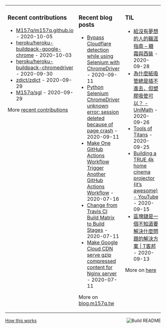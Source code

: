 <table><tr><td valign="top">

### Recent contributions
<!-- recent_contributions starts -->
* [M157q/m157q.github.io](https://github.com/M157q/m157q.github.io) - 2020-10-05
* [heroku/heroku-buildpack-google-chrome](https://github.com/heroku/heroku-buildpack-google-chrome) - 2020-10-03
* [heroku/heroku-buildpack-chromedriver](https://github.com/heroku/heroku-buildpack-chromedriver) - 2020-09-30
* [zdict/zdict](https://github.com/zdict/zdict) - 2020-09-29
* [M157q/sgl](https://github.com/M157q/sgl) - 2020-09-29
<!-- recent_contributions ends -->
More [recent contributions](https://github.com/M157q/M157q/blob/main/recent_contributions.md)
</td><td valign="top">

### Recent blog posts
<!-- blog starts -->
* [Bypass Cloudflare detection while using Selenium with ChromeDriver](https://blog.m157q.tw/posts/2020/09/11/bypass-cloudflare-detection-while-using-selenium-with-chromedriver/) - 2020-09-11
* [Python Selenium ChromeDriver unknown error: session deleted because of page crash](https://blog.m157q.tw/posts/2020/09/11/python-selenium-chromedriver-unknown-error-session-deleted-because-of-page-crash/) - 2020-09-11
* [Make One GitHub Actions Workflow Trigger Another GitHub Actions Workflow](https://blog.m157q.tw/posts/2020/07/16/make-one-github-actions-workflow-trigger-another-github-actions-workflow/) - 2020-07-16
* [Change from Travis CI Build Matrix to Build Stages](https://blog.m157q.tw/posts/2020/07/11/change-from-travis-ci-build-matrix-to-build-stages/) - 2020-07-11
* [Make Google Cloud CDN serve gzip compressed content for Nginx server](https://blog.m157q.tw/posts/2020/07/11/make-google-cloud-cdn-serve-gzip-compressed-content-for-nginx-server/) - 2020-07-11
<!-- blog ends -->
More on [blog.m157q.tw](https://blog.m157q.tw/)
</td><td valign="top">

### TIL
<!-- tils starts -->
* [給沒有夢想的人的職涯指南 – 糖霜與西裝](https://github.com/M157q/m157q.github.io/issues/1210) - 2020-09-28
* [為什麼紙吸管總是插不進去，但塑膠吸管可以？ - UniMath](https://github.com/M157q/m157q.github.io/issues/1209) - 2020-09-26
* [Tools of Titans](https://github.com/M157q/m157q.github.io/issues/1208) - 2020-09-25
* [Building a TRUE 4k home cinema projector (it’s awesome) - YouTube](https://github.com/M157q/m157q.github.io/issues/1207) - 2020-09-15
* [區塊鏈是一個不知道要解決什麼問題的解決方案 | T客邦](https://github.com/M157q/m157q.github.io/issues/1206) - 2020-09-13
<!-- tils ends -->
More on [here](https://github.com/M157q/m157q.github.io/issues?q=is%3Aissue+is%3Aopen+sort%3Aupdated-desc)
</td></tr></table>

<a href="https://github.com/M157q/M157q/actions"><img src="https://github.com/M157q/M157q/workflows/Build%20README/badge.svg" align="right" alt="Build README"></a> <a href="https://simonwillison.net/2020/Jul/10/self-updating-profile-readme/">How this works</a>
